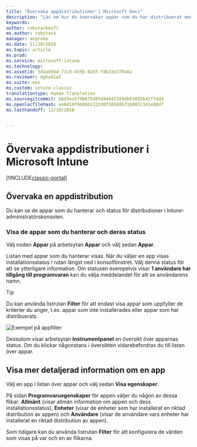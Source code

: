 ```yaml
---
title: "Övervaka appdistributioner | Microsoft Docs"
description: "Läs om hur du övervakar appar som du har distribuerat med Intune."
keywords: 
author: robstackmsft
ms.author: robstack
manager: angrobe
ms.date: 11/10/2016
ms.topic: article
ms.prod: 
ms.service: microsoft-intune
ms.technology: 
ms.assetid: 5daad56d-71c8-455b-8a55-f8b33e279a8a
ms.reviewer: mghadial
ms.suite: ems
ms.custom: intune-classic
translationtype: Human Translation
ms.sourcegitcommit: b6d5ea579b675d85d4404f289db83055642ffddd
ms.openlocfilehash: ee0d10f9b86b1122d0f16568b71b087c341e88df
ms.lasthandoff: 12/10/2016


---
```



# <a name="monitor-app-deployments-in-microsoft-intune"></a>Övervaka appdistributioner i Microsoft Intune

[!INCLUDE[classic-portal](../includes/classic-portal.md)]

## <a name="monitor-an-app-deployment"></a>Övervaka en appdistribution
Du kan se de appar som du hanterar och status för distributioner i Intune-administratörskonsolen. <!---App status is displayed in real-time. You don't have to wait for the device to check-in before you can see this.--->

### <a name="to-view-apps-that-you-manage-and-their-status"></a>Visa de appar som du hanterar och deras status
Välj noden **Appar** på arbetsytan **Appar** och välj sedan **Appar**.

Listan med appar som du hanterar visas. När du väljer en app visas installationsstatus i rutan längst ned i konsolfönstret. Välj denna status för att se ytterligare information. Om statusen exempelvis visar **1 användare har tillgång till programvaran** kan du välja meddelandet för att se användarens namn.

> [!TIP]
> Du kan använda listrutan **Filter** för att endast visa appar som uppfyller de kriterier du anger, t.ex. appar som inte installerades eller appar som har distribuerats.
>
> ![Exempel på appfilter](./media/app-filters.png)

Dessutom visar arbetsytan **Instrumentpanel** en översikt över apparnas status. Om du klickar någonstans i översikten vidarebefordras du till listan över appar.

## <a name="to-view-more-detailed-information-about-an-app"></a>Visa mer detaljerad information om en app
Välj en app i listan över appar och välj sedan **Visa egenskaper**.

På sidan **Programvaruegenskaper** för appen väljer du någon av dessa flikar: **Allmänt** (visar allmän information om appen och dess installationsstatus), **Enheter** (visar de enheter som har installerat en riktad distribution av appen) och **Användare** (visar de användare vars enheter har installerat en riktad distribution av appen).

Som tidigare kan du använda listrutan **Filter** för att konfigurera de värden som visas på var och en av flikarna.


